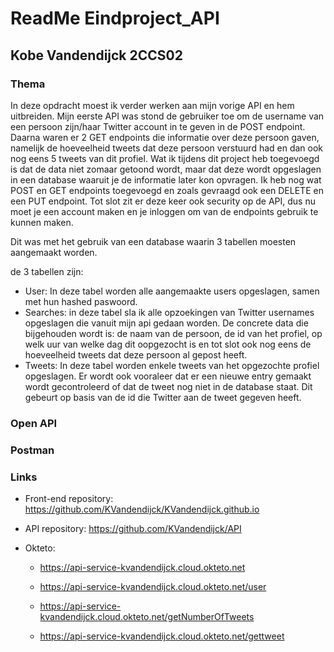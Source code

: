 # **ReadMe Eindproject_API**
## Kobe Vandendijck 2CCS02


### **Thema**
In deze opdracht moest ik verder werken aan mijn vorige API en hem uitbreiden. Mijn eerste API was stond de gebruiker toe om de username van een persoon zijn/haar Twitter account in te geven in de POST endpoint. Daarna waren er 2 GET endpoints die informatie over deze persoon gaven, namelijk de hoeveelheid tweets dat deze persoon verstuurd had en dan ook nog eens 5 tweets van dit profiel. Wat ik tijdens dit project heb toegevoegd is dat de data niet zomaar getoond wordt, maar dat deze wordt opgeslagen in een database waaruit je de informatie later kon opvragen. Ik heb nog wat POST en GET endpoints toegevoegd en zoals gevraagd ook een DELETE en een PUT endpoint. Tot slot zit er deze keer ook security op de API, dus nu moet je een account maken en je inloggen om van de endpoints gebruik te kunnen maken.

Dit was met het gebruik van een database waarin 3 tabellen moesten aangemaakt worden.

de 3 tabellen zijn:
  - User: In deze tabel worden alle aangemaakte users opgeslagen, samen met hun hashed paswoord.
  - Searches: in deze tabel sla ik alle opzoekingen van Twitter usernames opgeslagen die vanuit mijn api gedaan worden. De concrete data die bijgehouden wordt is: de naam van de persoon, de id van het profiel, op welk uur van welke dag dit oopgezocht is en tot slot ook nog eens de hoeveelheid tweets dat deze persoon al gepost heeft.
  - Tweets: In deze tabel worden enkele tweets van het opgezochte profiel opgeslagen. Er wordt ook vooraleer dat er een nieuwe entry gemaakt wordt gecontroleerd of dat de tweet nog niet in de database staat. Dit gebeurt op basis van de id die Twitter aan de tweet gegeven heeft.




### Open API


### Postman



### Links

  - Front-end repository:
    <https://github.com/KVandendijck/KVandendijck.github.io>

  - API repository: <https://github.com/KVandendijck/API>

  - Okteto:
    
      - <https://api-service-kvandendijck.cloud.okteto.net>
    
      - <https://api-service-kvandendijck.cloud.okteto.net/user>
    
      - <https://api-service-kvandendijck.cloud.okteto.net/getNumberOfTweets>
    
      - <https://api-service-kvandendijck.cloud.okteto.net/gettweet>
